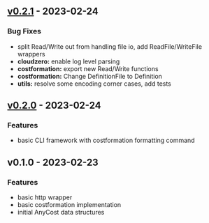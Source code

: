 <a name="v0.2.1"></a>
## [v0.2.1] - 2023-02-24
### Bug Fixes
- split Read/Write out from handling file io, add ReadFile/WriteFile wrappers
- **cloudzero:** enable log level parsing
- **costformation:** export new Read/Write functions
- **costformation:** Change DefinitionFile to Definition
- **utils:** resolve some encoding corner cases, add tests

<a name="v0.2.0"></a>
## [v0.2.0] - 2023-02-24
### Features
- basic CLI framework with costformation formatting command

<a name="v0.1.0"></a>
## v0.1.0 - 2023-02-23
### Features
- basic http wrapper
- basic costformation implementation
- initial AnyCost data structures

[Unreleased]: https://github.com/jjttech/cloudzero-client-go/compare/v0.2.1...HEAD
[v0.2.1]: https://github.com/jjttech/cloudzero-client-go/compare/v0.2.0...v0.2.1
[v0.2.0]: https://github.com/jjttech/cloudzero-client-go/compare/v0.1.0...v0.2.0
